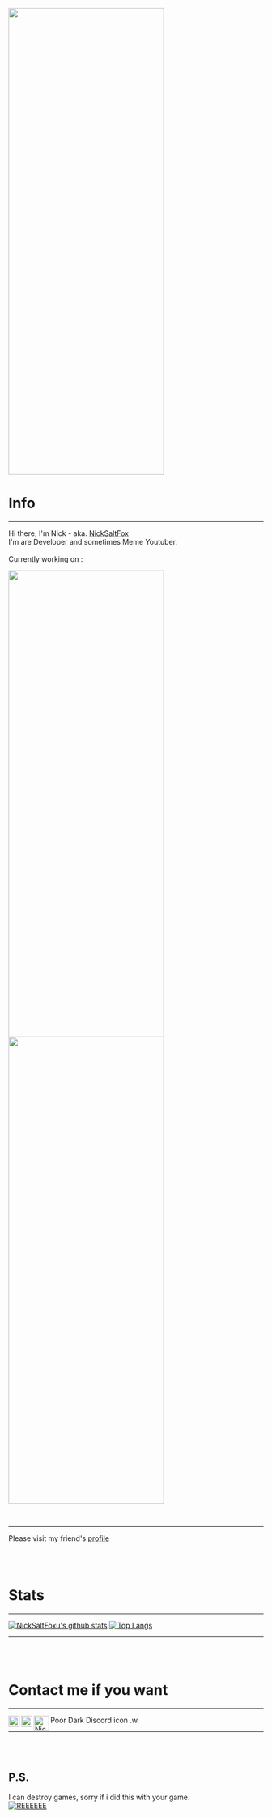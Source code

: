 <a href="https://github.com/BlueBerrySans365"><img src="https://github.com/BlueBerrySans365/BlueBerrySans365/blob/master/assets/images/logo2.jpg" style="width:307px;height:921px;"></a>

# Info
-----------
Hi there, I'm Nick - aka. [NickSaltFox](https://nicksaltfoxu.ml)  
I'm are Developer and sometimes Meme Youtuber. <br><br>
Currently working on : <br>
<!-- <a href="https://github.com/BlueBerrySans365/chill-zone-DRPC"><img src="https://github-readme-stats.vercel.app/api/pin/?username=BlueBerrySans365&repo=chill-zone-DRPC&theme=tokyonight" style="width:307px;height:921px;"></a> -->
<a href="https://github.com/BlueBerrySans365/DiscordRP-Engine"><img src="https://github-readme-stats.vercel.app/api/pin/?username=BlueBerrySans365&repo=DiscordRP-Engine&theme=tokyonight" style="width:307px;height:921px;"></a>
<a href="https://github.com/BlueBerrySans365/minerunner"><img src="https://github-readme-stats.vercel.app/api/pin/?username=BlueBerrySans365&repo=minerunner&theme=tokyonight&show_icons=true" style="width:307px;height:921px;"></a>
<!--[![Chill Zone Card](https://github-readme-stats.vercel.app/api/pin/?username=BlueBerrySans365&repo=chill-zone-DRPC&show_icons=true&theme=tokyonight)](https://github.com/BlueBerrySans365/chill-zone-DRPC)--><br/>
</p>

-----------

Please visit my friend's [profile](https://github.com/Hatsune-Mikun)

<br><br>


# Stats

-----------

[![NickSaltFoxu's github stats](https://github-readme-stats.vercel.app/api?username=BlueBerrySans365&show_icons=true&theme=tokyonight&custom_title=NickSaltFoxu)](https://github.com/BlueBerrySans365)
[![Top Langs](https://github-readme-stats.vercel.app/api/top-langs/?username=BlueBerrySans365&theme=tokyonight)](https://github.com/BlueBerrySans365)

-----------
<br><br>

# Contact me if you want

-----------

[<img align="left" alt="NickSaltFoxu YouTube" width="22px" src="https://cdn.jsdelivr.net/npm/simple-icons@v3/icons/youtube.svg" />](https://www.youtube.com/channel/UCdrTyL48C4wg0M3QfHX58TQ)
[<img align="left" alt="NickSaltFoxu Twitter" width="22px" src="https://cdn.jsdelivr.net/npm/simple-icons@v3/icons/twitter.svg" />](https://twitter.com/NeoNikTheFox)
[<img align="left" alt="NickSaltFoxu Discord" width="30px" src="https://cdn.glitch.com/f029f4cd-4cb1-466d-aab5-3476854984f7%2Ficonfinder_Discord_4923080.png?v=1599640449211"/>](https://nicksaltfoxu.ml/discord)
Poor Dark Discord icon .w.
<br>

----------
<br><br>

## P.S.
I can destroy games, sorry if i did this with your game.<br>
[![REEEEEE](assets/images/20201103_001321.gif)](https://github.com/BlueBerrySans365)

<!--![offline](assets/images/IMG_20200929_100440.jpg)-->
<!--
**BlueBerrySans365/BlueBerrySans365** is a ✨ _special_ ✨ repository because its `README.md` (this file1 appears on your GitHub profile.

Here are some ideas to get you started:

- 🔭 I’m currently working on ...
- 🌱 I’m currently learning ...
- 👯 I’m looking to collaborate on ...
- 🤔 I’m looking for help with ...
- 💬 Ask me about ...
- 📫 How to reach me: ...
- 😄 Pronouns: ...
- ⚡ Fun fact: ...
-->

